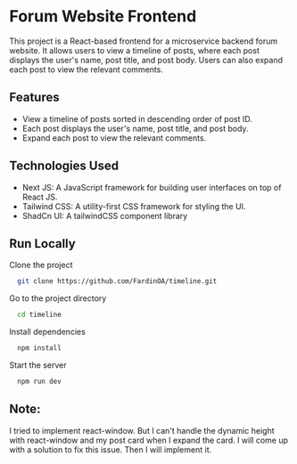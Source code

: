 # Forum Website Frontend

This project is a React-based frontend for a microservice backend forum website. It allows users to view a timeline of posts, where each post displays the user's name, post title, and post body. Users can also expand each post to view the relevant comments.

## Features

-   View a timeline of posts sorted in descending order of post ID.
-   Each post displays the user's name, post title, and post body.
-   Expand each post to view the relevant comments.

## Technologies Used

-   Next JS: A JavaScript framework for building user interfaces on top of React JS.
-   Tailwind CSS: A utility-first CSS framework for styling the UI.
-   ShadCn UI: A tailwindCSS component library

## Run Locally

Clone the project

```bash
  git clone https://github.com/FardinOA/timeline.git
```

Go to the project directory

```bash
  cd timeline
```

Install dependencies

```bash
  npm install
```

Start the server

```bash
  npm run dev
```

## Note:

I tried to implement react-window. But I can't handle the dynamic height with react-window and my post card when I expand the card. I will come up with a solution to fix this issue. Then I will implement it.
